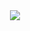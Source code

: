 <div align=center>
	<img src="https://capsule-render.vercel.app/api?type=waving&color=auto&height=200&section=header&text=Welcome To \n Rok's%20Github!&fontSize=90" />	
</div>
